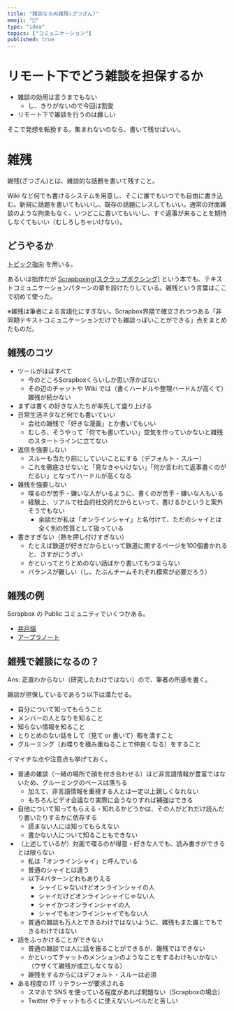 ```yaml
---
title: "雑談ならぬ雑残(ざつざん)"
emoji: "📝"
type: "idea"
topics: ["コミュニケーション"]
published: true
---
```


# リモート下でどう雑談を担保するか
- 雑談の効用は言うまでもない
    - し、きりがないので今回は割愛
- リモート下で雑談を行うのは難しい

そこで発想を転換する。集まれないのなら、書いて残せばいい。

# 雑残
雑残(ざつざん)とは、雑談的な話題を書いて残すこと。

Wiki など何でも書けるシステムを用意し、そこに誰でもいつでも自由に書き込む。新規に話題を書いてもいいし、既存の話題にレスしてもいい。通常の対面雑談のような拘束もなく、いつどこに書いてもいいし、すぐ返事が来ることを期待しなくてもいい（むしろしちゃいけない）。

## どうやるか
[トピック指向](2022-06-15-topic-oriented) を用いる。

あるいは拙作だが [Scrapboxing(スクラップボクシング)](https://www.amazon.co.jp/gp/product/B09YLFQZ29) という本でも、テキストコミュニケーションパターンの章を設けたりしている。雑残という言葉はここで初めて使った。

※雑残は筆者による言語化にすぎない。Scrapbox界隈で確立されつつある「非同期テキストコミュニケーションだけでも雑談っぽいことができる」点をまとめたものだ。

## 雑残のコツ
- ツールがほぼすべて
    - 今のところScrapboxくらいしか思い浮かばない
    - その辺のチャットや Wiki では（書くハードルや整理ハードルが高くて）雑残が続かない
- まずは書くの好きな人たちが率先して盛り上げる
- 日常生活ネタなど何でも書いていい
    - 会社の雑残で「好きな漫画」とか書いてもいい
    - むしろ、そうやって「何でも書いていい」空気を作っていかないと雑残のスタートラインに立てない
- 返信を強要しない
    - スルーも当たり前にしていいことにする（デフォルト・スルー）
    - これを徹底させないと「見なきゃいけない」「何か言われて返事書くのがだるい」となってハードルが高くなる
- 雑残を強要しない
    - 喋るのが苦手・嫌いな人がいるように、書くのが苦手・嫌いな人もいる
    - 経験上、リアルで社会的社交的だからといって、書けるかというと案外そうでもない
        - 余談だが私は「オンラインシャイ」と名付けて、ただのシャイとは全く別の性質として扱っている
- 書きすぎない（熱を押し付けすぎない）
    - たとえば鉄道が好きだからといって鉄道に関するページを100個書かれると、さすがにうざい
    - かといってとりとめのない話ばかり書いてもつまらない
    - バランスが難しい（し、たぶんチームそれぞれ模索が必要だろう）

## 雑残の例
Scrapbox の Public コミュニティでいくつかある。

- [井戸端](https://scrapbox.io/villagepump/)
- [アープラノート](https://scrapbox.io/arpla/)

## 雑残で雑談になるの？
Ans: 正直わからない（研究したわけではない）ので、筆者の所感を書く。

雑談が担保しているであろう以下は満たせる。

- 自分について知ってもらうこと
- メンバーの人となりを知ること
- 知らない情報を知ること
- とりとめのない話をして（見て or 書いて）暇を潰すこと
- グルーミング（お喋りを積み重ねることで仲良くなる）をすること

イマイチな点や注意点も挙げておく。

- 普通の雑談（一緒の場所で顔を付き合わせる）ほど非言語情報が豊富ではないため、グルーミングのペースは落ちる
    - 加えて、非言語情報を重視する人とは一定以上親しくなれない
    - もちろんビデオ会議なり実際に会うなりすれば補強はできる
- 自他について知ってもらえる・知れるかどうかは、その人がどれだけ読んだり書いたりするかに依存する
    - 読まない人には知ってもらえない
    - 書かない人について知ることもできない
- （上述しているが）対面で喋るのが得意・好きな人でも、読み書きができるとは限らない
    - 私は「オンラインシャイ」と呼んでいる
    - 普通のシャイとは違う
    - 以下4パターンどれもありえる
        - シャイじゃないけどオンラインシャイの人
        - シャイだけどオンラインシャイじゃない人
        - シャイかつオンラインシャイの人
        - シャイでもオンラインシャイでもない人
    - 普通の雑談も万人とできるわけではないように、雑残もまた誰とでもできるわけではない
- 話をふっかけることができない
    - 普通の雑談では人に話を振ることができるが、雑残ではできない
    - かといってチャットのメンションのようなことをするわけもいかない（ウザくて雑残が成立しなくなる）
    - 雑残をするからにはデフォルト・スルーは必須
- ある程度の IT リテラシーが要求される
    - スマホで SNS を使っている程度があれば問題ない（Scrapboxの場合）
    - Twitter やチャットもろくに使えないレベルだと苦しい
